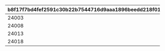 |b8f17f7bd4fef2591c30b22b7544716d9aaa1896beedd218f011cf389837a418|68b9dca3814e88dc6e452e49f3b5fe182880048c121b130e03a184b07dd528a8|1ed2446d06dde8a0bf945081d2b7a74899e34501625548c814a7e32d18b33281|b65ab3dce53bde86d78dbca61b5bccdfe8275b3a3da5bff434a1b3682ce8f75a|62c44dac2e6d854a3443a65be8d4995bede4a279b07c7c26979179aef3c6a30b|8e41be2dcaedb81e86c48c53f03c8e05dc999a822d70b77bc8e4108c22b3ca37|0423ade2239cb3310bac893f680b36b76635f80fb81d87fb950f68e8ea00bcb5|7c79ce1bc13966325757dbf1903abfa6e4b0691ef5378948df83b836a9e2476b|3fc7aaf916f5457adcaf2c0955746bf59e6b1d2e33b7213361ad8c40422a2487|
| --- | --- | --- | --- | --- | --- | --- | --- | --- |
|24003|24004|24001|109001|0|1|5000|24005|24002|
|24008|24009|24006|109001|5001|2|-1|24010|24007|
|24013|24017|24011|109101|0|3|5000|24015|24012|
|24018|24019|24016|109101|5001|4|-1|24020|24014|